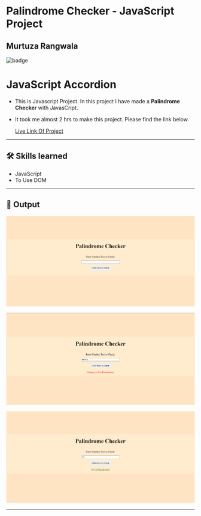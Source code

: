 # Palindrome Checker - JavaScript Project

## Murtuza Rangwala

![badge](https://img.shields.io/badge/Tech-HTML%20CSS%20JS-brightgreen)

# JavaScript Accordion

- This is Javascript Project. In this project I have made a **Palindrome Checker** with JavasCript.

- It took me almost 2 hrs to make this project. Please find the link below.

  [Live Link Of Project](https://mk-palindrome-checker.netlify.app/)

---

## 🛠 Skills learned

- JavaScript
- To Use DOM

---

## 🎥 Output

![input](./img/01.PNG)

![output](./img/02.PNG)

![output](./img/03.PNG)

---
